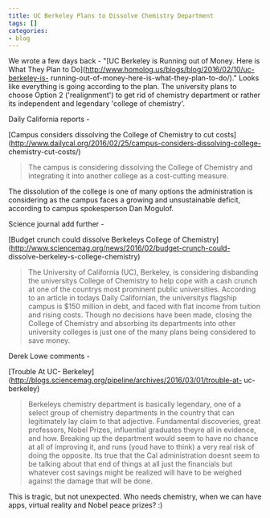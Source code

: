 ```yaml
---
title: UC Berkeley Plans to Dissolve Chemistry Department
tags: []
categories:
- blog
---
```

We wrote a few days back - "[UC Berkeley is Running out of Money. Here is What
They Plan to Do](http://www.homolog.us/blogs/blog/2016/02/10/uc-berkeley-is-
running-out-of-money-here-is-what-they-plan-to-do/)." Looks like everything is
going according to the plan. The university plans to choose Option 2
('realignment') to get rid of chemistry department or rather its independent
and legendary 'college of chemistry'.
<!--more-->

Daily California reports -

[Campus considers dissolving the College of Chemistry to cut
costs](http://www.dailycal.org/2016/02/25/campus-considers-dissolving-college-
chemistry-cut-costs/)

> The campus is considering dissolving the College of Chemistry and
integrating it into another college as a cost-cutting measure.

The dissolution of the college is one of many options the administration is
considering as the campus faces a growing and unsustainable deficit, according
to campus spokesperson Dan Mogulof.

Science journal add further -

[Budget crunch could dissolve Berkeleys College of
Chemistry](http://www.sciencemag.org/news/2016/02/budget-crunch-could-
dissolve-berkeley-s-college-chemistry)

> The University of California (UC), Berkeley, is considering disbanding the
universitys College of Chemistry to help cope with a cash crunch at one of the
countrys most prominent public universities. According to an article in todays
Daily Californian, the universitys flagship campus is $150 million in debt,
and faced with flat income from tuition and rising costs. Though no decisions
have been made, closing the College of Chemistry and absorbing its departments
into other university colleges is just one of the many plans being considered
to save money.

Derek Lowe comments -

[Trouble At UC-
Berkeley](http://blogs.sciencemag.org/pipeline/archives/2016/03/01/trouble-at-
uc-berkeley)

> Berkeleys chemistry department is basically legendary, one of a select group
of chemistry departments in the country that can legitimately lay claim to
that adjective. Fundamental discoveries, great professors, Nobel Prizes,
influential graduates theyre all in evidence, and how. Breaking up the
department would seem to have no chance at all of improving it, and runs (youd
have to think) a very real risk of doing the opposite. Its true that the Cal
administration doesnt seem to be talking about that end of things at all just
the financials but whatever cost savings might be realized will have to be
weighed against the damage that will be done.

This is tragic, but not unexpected. Who needs chemistry, when we can have
apps, virtual reality and Nobel peace prizes? :)

